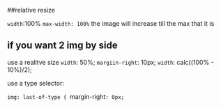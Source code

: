 ##relative resize

`width`:100%
`max-width: 100%` the image will increase till the max that it is

## if you want 2 img by side
use a realitve size
`width`: 50%;
`margiin-right`: 10px;
`width`: calc((100% - 10%)/2);

use a type selector:

`img: last-of-type {
`margin-right`: 0px;`
